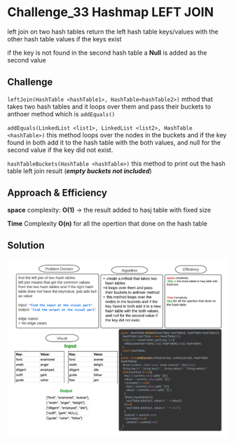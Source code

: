 
# Challenge_33 Hashmap LEFT JOIN 
<!-- Short summary or background information -->
left join on two hash tables return the left hash table keys/values with the other hash table values if the keys exist

if the key is not found in the second hash table a **Null** is added as the second value

## Challenge
<!-- Description of the challenge -->
 `leftJoin(HashTable <hashTable1>, HashTable<hashTable2>)` mthod that takes two hash tables and it loops over them and pass their buckets to anthoer method which is `addEquals()`

 `addEquals(LinkedList <list1>, LinkedList <list2>, HashTable <hashTable>)` this method loops over the nodes in the buckets and if the key found in both add it to the hash table with the both values, and null for the second value if the key did not exist.

 `hashTableBuckets(HashTable <hashTable>)` this method to print out the hash table left join result (**_empty buckets not included_**)

## Approach & Efficiency
<!-- What approach did you take? Why? What is the Big O space/time for this approach? -->
**space** complexity:
 **O(1)** -> the result added to hasj table with fixed size

**Time** Complexity
**O(n)** for all the opertion that done on the hash table


## Solution
<!-- Embedded whiteboard image -->
<img src="../../../../../assets/left-join.png">